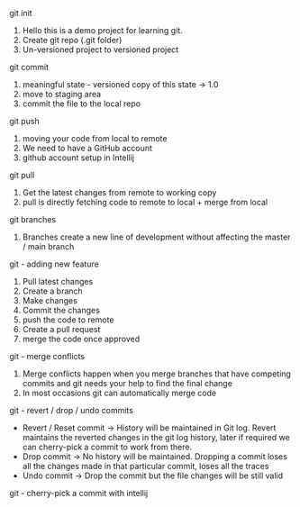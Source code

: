 git init
1. Hello this is a demo project for learning git.
2. Create git repo (.git folder)
3. Un-versioned project to versioned project

git commit
1. meaningful state - versioned copy of this state -> 1.0
2. move to staging area
3. commit the file to the local repo

git push
1. moving your code from local to remote
2. We need to have a GitHub account
3. github account setup in Intellij

git pull
1. Get the latest changes from remote to working copy
2. pull is directly fetching code to remote to local + merge from local
  
git branches
1. Branches create a new line of development without affecting the master / main branch

git - adding new feature
1. Pull latest changes
2. Create a branch
3. Make changes
4. Commit the changes
5. push the code to remote
6. Create a pull request
7. merge the code once approved

git - merge conflicts
1. Merge conflicts happen when you merge branches that have competing commits and git needs your help to find the final change
2. In most occasions git can automatically merge code

git - revert / drop / undo commits
- Revert / Reset commit -> History will be maintained in Git log. Revert maintains the reverted changes in the git log history, later if required we can cherry-pick a commit to work from there.
-  Drop commit -> No history will be maintained. Dropping a commit loses all the changes made in that particular commit, loses all the traces
- Undo commit -> Drop the commit but the file changes will be still valid

git - cherry-pick a commit with intellij